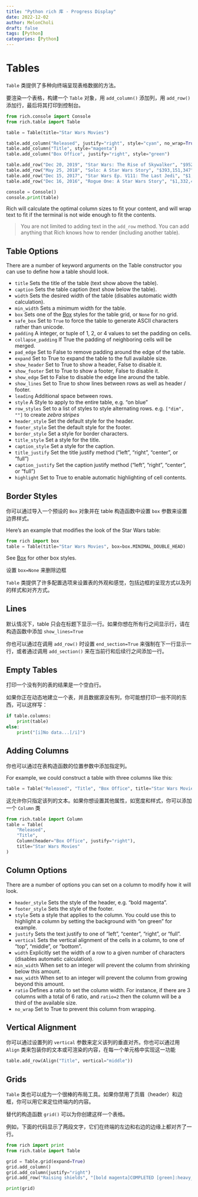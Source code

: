 ```yaml
---
title: "Python rich 库 - Progress Display"
date: 2022-12-02
author: MelonCholi
draft: false
tags: [Python]
categories: [Python]
---
```


# Tables

`Table` 类提供了多种向终端呈现表格数据的方法。

要渲染一个表格，构建一个 `Table` 对象，用 `add_column()` 添加列，用 `add_row()` 添加行，最后将其打印到控制台。

```py
from rich.console import Console
from rich.table import Table

table = Table(title="Star Wars Movies")

table.add_column("Released", justify="right", style="cyan", no_wrap=True)
table.add_column("Title", style="magenta")
table.add_column("Box Office", justify="right", style="green")

table.add_row("Dec 20, 2019", "Star Wars: The Rise of Skywalker", "$952,110,690")
table.add_row("May 25, 2018", "Solo: A Star Wars Story", "$393,151,347")
table.add_row("Dec 15, 2017", "Star Wars Ep. V111: The Last Jedi", "$1,332,539,889")
table.add_row("Dec 16, 2016", "Rogue One: A Star Wars Story", "$1,332,439,889")

console = Console()
console.print(table)
```

Rich will calculate the optimal column sizes to fit your content, and will wrap text to fit if the terminal is not wide enough to fit the contents.

> You are not limited to adding text in the `add_row` method. You can add anything that Rich knows how to render (including another table).

## Table Options

There are a number of keyword arguments on the Table constructor you can use to define how a table should look.

- `title` Sets the title of the table (text show above the table).
- `caption` Sets the table caption (text show below the table).
- `width` Sets the desired width of the table (disables automatic width calculation).
- `min_width` Sets a minimum width for the table.
- `box` Sets one of the [Box](https://rich.readthedocs.io/en/stable/appendix/box.html#appendix-box) styles for the table grid, or `None` for no grid.
- `safe_box` Set to `True` to force the table to generate ASCII characters rather than unicode.
- `padding` A integer, or tuple of 1, 2, or 4 values to set the padding on cells.
- `collapse_padding` If True the padding of neighboring cells will be merged.
- `pad_edge` Set to False to remove padding around the edge of the table.
- `expand` Set to True to expand the table to the full available size.
- `show_header` Set to True to show a header, False to disable it.
- `show_footer` Set to True to show a footer, False to disable it.
- `show_edge` Set to False to disable the edge line around the table.
- `show_lines` Set to True to show lines between rows as well as header / footer.
- `leading` Additional space between rows.
- `style` A Style to apply to the entire table, e.g. “on blue”
- `row_styles` Set to a list of styles to style alternating rows. e.g. `["dim", ""]` to create *zebra stripes*
- `header_style` Set the default style for the header.
- `footer_style` Set the default style for the footer.
- `border_style` Set a style for border characters.
- `title_style` Set a style for the title.
- `caption_style` Set a style for the caption.
- `title_justify` Set the title justify method (“left”, “right”, “center”, or “full”)
- `caption_justify` Set the caption justify method (“left”, “right”, “center”, or “full”)
- `highlight` Set to True to enable automatic highlighting of cell contents.

## Border Styles

你可以通过导入一个预设的 `Box` 对象并在 table 构造函数中设置 `box` 参数来设置边界样式。

Here’s an example that modifies the look of the Star Wars table:

```py
from rich import box
table = Table(title="Star Wars Movies", box=box.MINIMAL_DOUBLE_HEAD)
```

See [Box](https://rich.readthedocs.io/en/stable/appendix/box.html#appendix-box) for other box styles.

设置 `box=None` 来删除边框

`Table` 类提供了许多配置选项来设置表的外观和感觉，包括边框的呈现方式以及列的样式和对齐方式。

## Lines

默认情况下，table 只会在标题下显示一行。如果你想在所有行之间显示行，请在构造函数中添加 `show_lines=True`

你也可以通过在调用 `add_row()` 时设置 `end_section=True` 来强制在下一行显示一行，或者通过调用 `add_section()` 来在当前行和后续行之间添加一行。

## Empty Tables

打印一个没有列的表的结果是一个空白行。

如果你正在动态地建立一个表，并且数据源没有列，你可能想打印一些不同的东西，可以这样写：

```py
if table.columns:
    print(table)
else:
    print("[i]No data...[/i]")
```

## Adding Columns

你也可以通过在表构造函数的位置参数中添加指定列。

For example, we could construct a table with three columns like this:

```py
table = Table("Released", "Title", "Box Office", title="Star Wars Movies")
```

这允许你只指定该列的文本。如果你想设置其他属性，如宽度和样式，你可以添加一个 `Column` 类

```py
from rich.table import Column
table = Table(
    "Released",
    "Title",
    Column(header="Box Office", justify="right"),
    title="Star Wars Movies"
)
```

## Column Options

There are a number of options you can set on a column to modify how it will look.

- `header_style` Sets the style of the header, e.g. “bold magenta”.
- `footer_style` Sets the style of the footer.
- `style` Sets a style that applies to the column. You could use this to highlight a column by setting the background with “on green” for example.
- `justify` Sets the text justify to one of “left”, “center”, “right”, or “full”.
- `vertical` Sets the vertical alignment of the cells in a column, to one of “top”, “middle”, or “bottom”.
- `width` Explicitly set the width of a row to a given number of characters (disables automatic calculation).
- `min_width` When set to an integer will prevent the column from shrinking below this amount.
- `max_width` When set to an integer will prevent the column from growing beyond this amount.
- `ratio` Defines a ratio to set the column width. For instance, if there are 3 columns with a total of 6 ratio, and `ratio=2` then the column will be a third of the available size.
- `no_wrap` Set to True to prevent this column from wrapping.

## Vertical Alignment

你可以通过设置列的 `vertical` 参数来定义该列的垂直对齐。你也可以通过用 `Align` 类来包装你的文本或可渲染的内容，在每一个单元格中实现这一功能

```py
table.add_row(Align("Title", vertical="middle"))
```

## Grids

`Table` 类也可以成为一个很棒的布局工具。如果你禁用了页眉（header）和边框，你可以用它来定位终端内的内容。

替代的构造函数 `grid()` 可以为你创建这样一个表格。

例如，下面的代码显示了两段文字，它们在终端的左边和右边的边缘上都对齐了一行。

```py
from rich import print
from rich.table import Table

grid = Table.grid(expand=True)
grid.add_column()
grid.add_column(justify="right")
grid.add_row("Raising shields", "[bold magenta]COMPLETED [green]:heavy_check_mark:")

print(grid)
```

